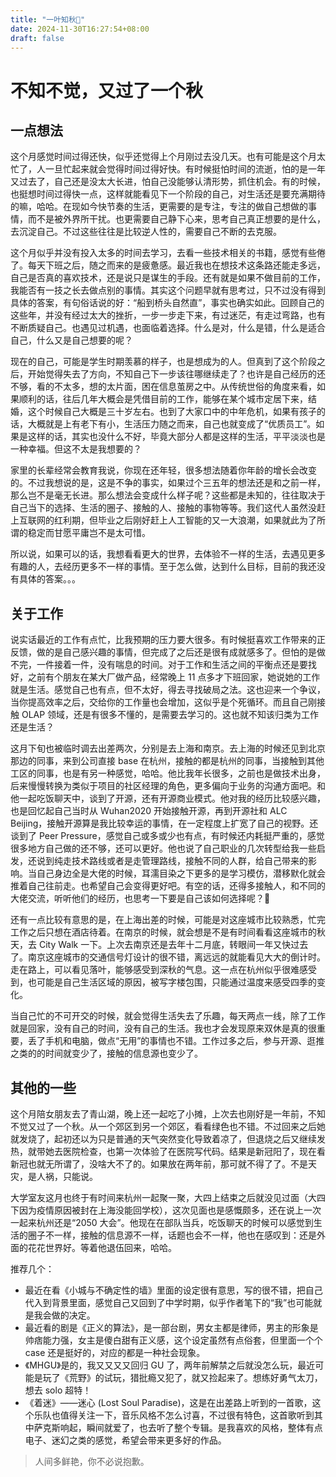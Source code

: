 ```yaml
---
title: "一叶知秋🍂"
date: 2024-11-30T16:27:54+08:00
draft: false
---
```


# 不知不觉，又过了一个秋

## 一点想法

这个月感觉时间过得还快，似乎还觉得上个月刚过去没几天。也有可能是这个月太忙了，人一旦忙起来就会觉得时间过得好快。有时候挺怕时间的流逝，怕的是一年又过去了，自己还是没太大长进，怕自己没能够认清形势，抓住机会。有的时候，也挺想时间过得快一点，这样就能看见下一个阶段的自己，对生活还是要充满期待的嘛，哈哈。在现如今快节奏的生活，更需要的是专注，专注的做自己想做的事情，而不是被外界所干扰。也更需要自己静下心来，思考自己真正想要的是什么，去沉淀自己。不过这些往往是比较逆人性的，需要自己不断的去克服。

这个月似乎并没有投入太多的时间去学习，去看一些技术相关的书籍，感觉有些倦了。每天下班之后，随之而来的是疲惫感。最近我也在想技术这条路还能走多远，自己是否真的喜欢技术，还是说只是谋生的手段。还有就是如果不做目前的工作，我能否有一技之长去做点别的事情。其实这个问题早就有思考过，只不过没有得到具体的答案，有句俗话说的好：“船到桥头自然直”，事实也确实如此。回顾自己的这些年，并没有经过太大的挫折，一步一步走下来，有过迷茫，有走过弯路，也有不断质疑自己。也遇见过机遇，也面临着选择。什么是对，什么是错，什么是适合自己，什么又是自己想要的呢？

现在的自己，可能是学生时期羡慕的样子，也是想成为的人。但真到了这个阶段之后，开始觉得失去了方向，不知自己下一步该往哪继续走了？也许是自己经历的还不够，看的不太多，想的太片面，困在信息茧房之中。从传统世俗的角度来看，如果顺利的话，往后几年大概会是凭借目前的工作，能够在某个城市定居下来，结婚，这个时候自己大概是三十岁左右。也到了大家口中的中年危机，如果有孩子的话，大概就是上有老下有小，生活压力随之而来，自己也就变成了“优质员工”。如果是这样的话，其实也没什么不好，毕竟大部分人都是这样的生活，平平淡淡也是一种幸福。但这不太是我想要的？

家里的长辈经常会教育我说，你现在还年轻，很多想法随着你年龄的增长会改变的。不过我想说的是，这是不争的事实，如果过个三五年的想法还是和之前一样，那么岂不是毫无长进。那么想法会变成什么样子呢？这些都是未知的，往往取决于自己当下的选择、生活的圈子、接触的人、接触的事物等等。我们这代人虽然没赶上互联网的红利期，但毕业之后刚好赶上人工智能的又一大浪潮，如果就此为了所谓的稳定而甘愿平庸岂不是太可惜。

所以说，如果可以的话，我想看看更大的世界，去体验不一样的生活，去遇见更多有趣的人，去经历更多不一样的事情。至于怎么做，达到什么目标，目前的我还没有具体的答案。。。

## 关于工作

说实话最近的工作有点忙，比我预期的压力要大很多。有时候挺喜欢工作带来的正反馈，做的是自己感兴趣的事情，但完成了之后还是很有成就感多了。但怕的是做不完，一件接着一件，没有喘息的时间。对于工作和生活之间的平衡点还是要找好，之前有个朋友在某大厂做产品，经常晚上 11 点多才下班回家，她说她的工作就是生活。感觉自己也有点，但不太好，得去寻找破局之法。这也迎来一个争议，当你提高效率之后，交给你的工作量也会增加，这似乎是个死循环。而且自己刚接触 OLAP 领域，还是有很多不懂的，是需要去学习的。这也就不知该归类为工作还是生活？

这月下旬也被临时调去出差两次，分别是去上海和南京。去上海的时候还见到北京那边的同事，来到公司直接 base 在杭州，接触的都是杭州的同事，当接触到其他工区的同事，也是有另一种感觉，哈哈。他比我年长很多，之前也是做技术出身，后来慢慢转换为类似于项目的社区经理的角色，更多偏向于业务的沟通方面吧。和他一起吃饭聊天中，谈到了开源，还有开源商业模式。他对我的经历比较感兴趣，也是回忆起自己当时从 Wuhan2020 开始接触开源，再到开源社和 ALC Beijing，接触开源算是我比较幸运的事情，在一定程度上扩宽了自己的视野。还谈到了 Peer Pressure，感觉自己或多或少也有点，有时候还内耗挺严重的，感觉很多地方自己做的还不够，还可以更好。他也说了自己职业的几次转型给我一些启发，还说到纯走技术路线或者是走管理路线，接触不同的人群，给自己带来的影响。当自己身边全是大佬的时候，耳濡目染之下更多的是学习模仿，潜移默化就会推着自己往前走。也希望自己会变得更好吧。有空的话，还得多接触人，和不同的大佬交流，听听他们的经历，也思考一下要是自己该如何选择呢？🤔

还有一点比较有意思的是，在上海出差的时候，可能是对这座城市比较熟悉，忙完工作之后只想在酒店待着。在南京的时候，就会想是不是有时间看看这座城市的秋天，去 City Walk 一下。上次去南京还是去年十二月底，转眼间一年又快过去了。南京这座城市的交通信号灯设计的很不错，离远远的就能看见大大的倒计时。走在路上，可以看见落叶，能够感受到深秋的气息。这一点在杭州似乎很难感受到，也可能是自己生活区域的原因，被写字楼包围，只能通过温度来感受四季的变化。

当自己忙的不可开交的时候，就会觉得生活失去了乐趣，每天两点一线，除了工作就是回家，没有自己的时间，没有自己的生活。我也才会发现原来双休是真的很重要，丢了手机和电脑，做点“无用”的事情也不错。工作过多之后，参与开源、逛推之类的的时间就变少了，接触的信息源也变少了。

## 其他的一些

这个月陪女朋友去了青山湖，晚上还一起吃了小摊，上次去也刚好是一年前，不知不觉又过了一个秋。从一个郊区到另一个郊区，看看绿色也不错。不过回来之后她就发烧了，起初还以为只是普通的天气突然变化导致着凉了，但退烧之后又继续发热，就带她去医院检查，也第一次体验了在医院写代码。结果是新冠阳了，现在看新冠也就无所谓了，没啥大不了的。如果放在两年前，那可就不得了了。不是天灾，是人祸，只能说。

大学室友这月也终于有时间来杭州一起聚一聚，大四上结束之后就没见过面（大四下因为疫情原因被封在上海没能回学校），这次见面也是感慨颇多，还在说上一次一起来杭州还是“2050 大会”。他现在在部队当兵，吃饭聊天的时候可以感觉到生活的圈子不一样，接触的信息源不一样，话题也会不一样，他也在感叹到：还是外面的花花世界好。等着他退伍回来，哈哈。

推荐几个：

- 最近在看《小城与不确定性的墙》里面的设定很有意思，写的很不错，把自己代入到背景里面，感觉自己又回到了中学时期，似乎作者笔下的“我”也可能就是我会做的决定。
- 最近看的剧是《正义的算法》，是一部台剧，男女主都是律师，男主的形象是帅痞能力强，女主是傻白甜有正义感，这个设定虽然有点俗套，但里面一个个 case 还是挺好的，对应的都是一种社会现象。
- 《MHGU》是的，我又又又又回归 GU 了，两年前解禁之后就没怎么玩，最近可能是玩了《荒野》的试玩，猎批瘾又犯了，就又捡起来了。想练好勇气太刀，想去 solo 超特！
- 《着迷》——迷心 (Lost Soul Paradise)，这是在出差路上听到的一首歌，这个乐队也值得关注一下，音乐风格不怎么讨喜，不过很有特色，这首歌听到其中萨克斯响起，瞬间就爱了，也去听了整个专辑。是我喜欢的风格，整体有点电子、迷幻之类的感觉，希望会带来更多好的作品。

> 人间多鲜艳，你不必说抱歉。

